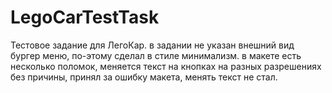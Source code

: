 # LegoCarTestTask

Тестовое задание для ЛегоКар.
в задании не указан внешний вид бургер меню, по-этому сделал в стиле минимализм.
в макете есть несколько поломок, меняется текст на кнопках на разных разрешениях без причины, принял за ошибку макета, менять текст не стал.

